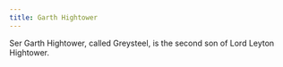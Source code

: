 ```yaml
---
title: Garth Hightower
---
```


Ser Garth Hightower, called Greysteel, is the second son of Lord Leyton Hightower.


